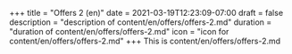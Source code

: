 +++
title = "Offers 2 (en)"
date = 2021-03-19T12:23:09-07:00
draft = false
description = "description of content/en/offers/offers-2.md"
duration = "duration of content/en/offers/offers-2.md"
icon = "icon for content/en/offers/offers-2.md"
+++
This is content/en/offers/offers-2.md
